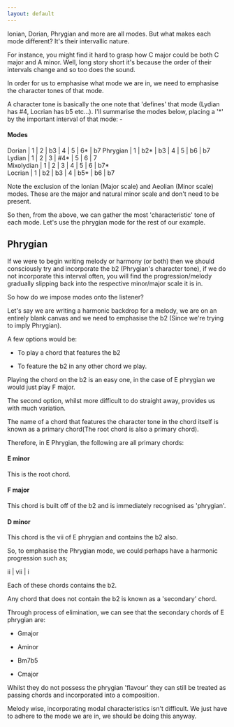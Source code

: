 ```yaml
---
layout: default
---
```


Ionian, Dorian, Phrygian and more are all modes. But what makes each mode
different? It's their intervallic nature. 

For instance, you might find it hard to grasp how C major could be both C major
and A minor. Well, long story short it's because the order of their intervals
change and so too does the sound.

In order for us to emphasise what mode we are in, we need to emphasise the
character tones of that mode.

A character tone is basically the one note that 'defines' that mode (Lydian has
#4, Locrian has b5 etc...). I'll summarise the modes below, placing a '*' by the
important interval of that mode: -
 
#### Modes

Dorian      | 1 | 2   | b3 | 4   |  5  | 6* | b7
Phrygian    | 1 | b2* | b3 | 4   |  5  | b6 | b7    
Lydian      | 1 | 2   | 3  | #4* |  5  | 6  | 7    
Mixolydian  | 1 | 2   | 3  | 4   |  5  | 6  |  b7*    
Locrian     | 1 | b2  | b3 | 4   | b5* | b6 |  b7    
     

Note the exclusion of the Ionian (Major scale) and Aeolian (Minor scale) modes.
These are the major and natural minor scale and don't need to be present.

So then, from the above, we can gather the most 'characteristic' tone of each
mode. Let's use the phrygian mode for the rest of our example.

## Phrygian

If we were to begin writing melody or harmony (or both) then we should
consciously try and incorporate the b2 (Phrygian's character tone), if we do not
incorporate this interval often, you will find the progression/melody gradually
slipping back into the respective minor/major scale it is in.

So how do we impose modes onto the listener?
 
Let's say we are writing a harmonic backdrop for a melody, we are on an entirely
blank canvas and we need to emphasise the b2 (Since we're trying to imply
Phrygian).

 
A few options would be:

- To play a chord that features the b2

- To feature the b2 in any other chord we play.

Playing the chord on the b2 is an easy one, in the case of E phrygian we would
just play F major.

The second option, whilst more difficult to do straight away, provides us with
much variation.

The name of a chord that features the character tone in the chord itself is
known as a primary chord(The root chord is also a primary chord).

Therefore, in E Phrygian, the following are all primary chords:


#### E minor 
This is the root chord.

#### F major  
This chord is built off of the b2 and is immediately recognised as 'phrygian'.

#### D minor 
This chord is the vii of E phrygian and contains the b2 also.

So, to emphasise the Phrygian mode, we could perhaps have a harmonic progression  such as;

ii  | vii  | i    

Each of these chords contains the b2.

Any chord that does not contain the b2 is known as a 'secondary' chord.

Through process of elimination, we can see that the secondary chords of E
phrygian are:

- Gmajor

- Aminor

- Bm7b5

- Cmajor
 
Whilst they do not possess the phrygian 'flavour' they can still be treated as
passing chords and incorporated into a composition.

Melody wise, incorporating modal characteristics isn't difficult. We
just have to adhere to the mode we are in, we should be doing this anyway.
